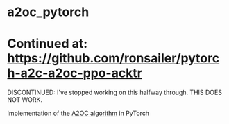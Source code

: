 # a2oc_pytorch

# Continued at: https://github.com/ronsailer/pytorch-a2c-a2oc-ppo-acktr

DISCONTINUED: I've stopped working on this halfway through. THIS DOES NOT WORK.

Implementation of the [A2OC algorithm](https://arxiv.org/pdf/1709.04571.pdf) in PyTorch
